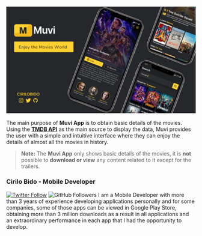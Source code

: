![muvi_full_banner](https://raw.githubusercontent.com/cirilobido/MoviesTMDB/master/preview/muvi_full_banner.png)

The main purpose of **Muvi App** is to obtain basic details of the movies. Using the **[TMDB API](https://www.themoviedb.org/)**  as the main source to display the data, Muvi provides the user with a simple and intuitive interface where they can enjoy the details of almost all the movies in history.

> **Note:** The **Muvi App** only shows basic details of the movies, it is **not** possible to **download or view** any content related to it except for the trailers.

### Cirilo Bido - Mobile Developer
[![Twitter Follow](https://img.shields.io/twitter/follow/cirilobido?style=for-the-badge&logo=twitter&color=blue)](https://twitter.com/cirilobido)
![GitHub Followers](https://img.shields.io/github/followers/cirilobido?style=for-the-badge&logo=github&color=blue)
I am a Mobile Developer with more than 3 years of experience developing applications personally and for some companies, some of those apps can be viewed in Google Play Store, obtaining more than 3 million downloads as a result in all applications and an extraordinary performance in each app that I had the opportunity to develop.

